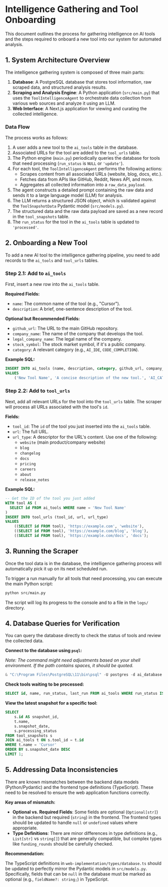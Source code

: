 # Intelligence Gathering and Tool Onboarding

This document outlines the process for gathering intelligence on AI tools and the steps required to onboard a new tool into our system for automated analysis.

## 1. System Architecture Overview

The intelligence gathering system is composed of three main parts:

1.  **Database**: A PostgreSQL database that stores tool information, raw scraped data, and structured analysis results.
2.  **Scraping and Analysis Engine**: A Python application (`src/main.py`) that uses the `ToolIntelligenceAgent` to orchestrate data collection from various web sources and analyze it using an LLM.
3.  **Web Interface**: A Next.js application for viewing and curating the collected intelligence.

### Data Flow

The process works as follows:

1.  A user adds a new tool to the `ai_tools` table in the database.
2.  Associated URLs for the tool are added to the `tool_urls` table.
3.  The Python engine (`main.py`) periodically queries the database for tools that need processing (`run_status` is `NULL` or `'update'`).
4.  For each tool, the `ToolIntelligenceAgent` performs the following actions:
    *   Scrapes content from all associated URLs (website, blog, docs, etc.).
    *   Fetches data from APIs like GitHub, Reddit, News API, and more.
    *   Aggregates all collected information into a `raw_data_payload`.
5.  The agent constructs a detailed prompt containing the raw data and sends it to a large language model (LLM) for analysis.
6.  The LLM returns a structured JSON object, which is validated against the `ToolSnapshotData` Pydantic model (`src/models.py`).
7.  The structured data and the raw data payload are saved as a new record in the `tool_snapshots` table.
8.  The `run_status` for the tool in the `ai_tools` table is updated to `'processed'`.

## 2. Onboarding a New Tool

To add a new AI tool to the intelligence gathering pipeline, you need to add records to the `ai_tools` and `tool_urls` tables.

### Step 2.1: Add to `ai_tools`

First, insert a new row into the `ai_tools` table.

**Required Fields:**

*   `name`: The common name of the tool (e.g., "Cursor").
*   `description`: A brief, one-sentence description of the tool.

**Optional but Recommended Fields:**

*   `github_url`: The URL to the main GitHub repository.
*   `company_name`: The name of the company that develops the tool.
*   `legal_company_name`: The legal name of the company.
*   `stock_symbol`: The stock market symbol, if it's a public company.
*   `category`: A relevant category (e.g., `AI_IDE`, `CODE_COMPLETION`).

**Example SQL:**

```sql
INSERT INTO ai_tools (name, description, category, github_url, company_name, legal_company_name)
VALUES
    ('New Tool Name', 'A concise description of the new tool.', 'AI_CATEGORY', 'https://github.com/example/repo', 'Example Inc.', 'Example Corporation Inc.');
```

### Step 2.2: Add to `tool_urls`

Next, add all relevant URLs for the tool into the `tool_urls` table. The scraper will process all URLs associated with the tool's `id`.

**Fields:**

*   `tool_id`: The `id` of the tool you just inserted into the `ai_tools` table.
*   `url`: The full URL.
*   `url_type`: A descriptor for the URL's content. Use one of the following:
    *   `website` (main product/company website)
    *   `blog`
    *   `changelog`
    *   `docs`
    *   `pricing`
    *   `careers`
    *   `about`
    *   `release_notes`

**Example SQL:**

```sql
-- Get the ID of the tool you just added
WITH tool AS (
  SELECT id FROM ai_tools WHERE name = 'New Tool Name'
)
INSERT INTO tool_urls (tool_id, url, url_type)
VALUES
    ((SELECT id FROM tool), 'https://example.com', 'website'),
    ((SELECT id FROM tool), 'https://example.com/blog', 'blog'),
    ((SELECT id FROM tool), 'https://example.com/docs', 'docs');
```

## 3. Running the Scraper

Once the tool data is in the database, the intelligence gathering process will automatically pick it up on its next scheduled run.

To trigger a run manually for all tools that need processing, you can execute the main Python script:

```bash
python src/main.py
```

The script will log its progress to the console and to a file in the `logs/` directory.

## 4. Database Queries for Verification

You can query the database directly to check the status of tools and review the collected data.

**Connect to the database using `psql`:**

*Note: The command might need adjustments based on your shell environment. If the path contains spaces, it should be quoted.*

```powershell
& "C:\Program Files\PostgreSQL\11\bin\psql" -U postgres -d ai_database
```

**Check tools waiting to be processed:**

```sql
SELECT id, name, run_status, last_run FROM ai_tools WHERE run_status IS NULL OR run_status = 'update';
```

**View the latest snapshot for a specific tool:**

```sql
SELECT
    s.id AS snapshot_id,
    t.name,
    s.snapshot_date,
    s.processing_status
FROM tool_snapshots s
JOIN ai_tools t ON s.tool_id = t.id
WHERE t.name = 'Cursor'
ORDER BY s.snapshot_date DESC
LIMIT 1;
```

## 5. Addressing Data Inconsistencies

There are known mismatches between the backend data models (Python/Pydantic) and the frontend type definitions (TypeScript). These need to be resolved to ensure the web application functions correctly.

**Key areas of mismatch:**

*   **Optional vs. Required Fields**: Some fields are optional (`Optional[str]`) in the backend but required (`string`) in the frontend. The frontend types should be updated to handle `null` or `undefined` values where appropriate.
*   **Type Definitions**: There are minor differences in type definitions (e.g., `List[str]` vs `string[]`) that are generally compatible, but complex types like `funding_rounds` should be carefully checked.

**Recommendation:**

The TypeScript definitions in `web-implementation/types/database.ts` should be updated to perfectly mirror the Pydantic models in `src/models.py`. Specifically, fields that can be `null` in the database must be marked as optional (e.g., `fieldName?: string;`) in TypeScript. 